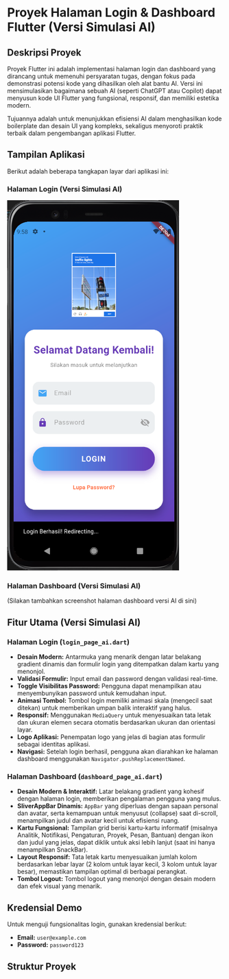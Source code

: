 # Proyek Halaman Login & Dashboard Flutter (Versi Simulasi AI)

## Deskripsi Proyek

Proyek Flutter ini adalah implementasi halaman login dan dashboard yang dirancang untuk memenuhi persyaratan tugas, dengan fokus pada demonstrasi potensi kode yang dihasilkan oleh alat bantu AI. Versi ini mensimulasikan bagaimana sebuah AI (seperti ChatGPT atau Copilot) dapat menyusun kode UI Flutter yang fungsional, responsif, dan memiliki estetika modern.

Tujuannya adalah untuk menunjukkan efisiensi AI dalam menghasilkan kode boilerplate dan desain UI yang kompleks, sekaligus menyoroti praktik terbaik dalam pengembangan aplikasi Flutter.

## Tampilan Aplikasi

Berikut adalah beberapa tangkapan layar dari aplikasi ini:

### Halaman Login (Versi Simulasi AI)
<!-- Sisipkan screenshot halaman login di sini. Contoh: -->
<!-- ![Screenshot Login Page AI](screenshots/login_ai.png) -->
![Screenshot Halaman Login](assets/login.png)

### Halaman Dashboard (Versi Simulasi AI)
<!-- Sisipkan screenshot halaman dashboard di sini. Contoh: -->
<!-- ![Screenshot Dashboard Page AI](screenshots/dashboard_ai.png) -->
(Silakan tambahkan screenshot halaman dashboard versi AI di sini)


## Fitur Utama (Versi Simulasi AI)

### Halaman Login (`login_page_ai.dart`)
*   **Desain Modern:** Antarmuka yang menarik dengan latar belakang gradient dinamis dan formulir login yang ditempatkan dalam kartu yang menonjol.
*   **Validasi Formulir:** Input email dan password dengan validasi real-time.
*   **Toggle Visibilitas Password:** Pengguna dapat menampilkan atau menyembunyikan password untuk kemudahan input.
*   **Animasi Tombol:** Tombol login memiliki animasi skala (mengecil saat ditekan) untuk memberikan umpan balik interaktif yang halus.
*   **Responsif:** Menggunakan `MediaQuery` untuk menyesuaikan tata letak dan ukuran elemen secara otomatis berdasarkan ukuran dan orientasi layar.
*   **Logo Aplikasi:** Penempatan logo yang jelas di bagian atas formulir sebagai identitas aplikasi.
*   **Navigasi:** Setelah login berhasil, pengguna akan diarahkan ke halaman dashboard menggunakan `Navigator.pushReplacementNamed`.

### Halaman Dashboard (`dashboard_page_ai.dart`)
*   **Desain Modern & Interaktif:** Latar belakang gradient yang kohesif dengan halaman login, memberikan pengalaman pengguna yang mulus.
*   **SliverAppBar Dinamis:** `AppBar` yang diperluas dengan sapaan personal dan avatar, serta kemampuan untuk menyusut (collapse) saat di-scroll, menampilkan judul dan avatar kecil untuk efisiensi ruang.
*   **Kartu Fungsional:** Tampilan grid berisi kartu-kartu informatif (misalnya Analitik, Notifikasi, Pengaturan, Proyek, Pesan, Bantuan) dengan ikon dan judul yang jelas, dapat diklik untuk aksi lebih lanjut (saat ini hanya menampilkan SnackBar).
*   **Layout Responsif:** Tata letak kartu menyesuaikan jumlah kolom berdasarkan lebar layar (2 kolom untuk layar kecil, 3 kolom untuk layar besar), memastikan tampilan optimal di berbagai perangkat.
*   **Tombol Logout:** Tombol logout yang menonjol dengan desain modern dan efek visual yang menarik.

## Kredensial Demo

Untuk menguji fungsionalitas login, gunakan kredensial berikut:

*   **Email:** `user@example.com`
*   **Password:** `password123`

## Struktur Proyek